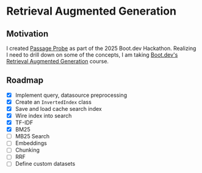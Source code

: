 # Retrieval Augmented Generation

## Motivation

I created [Passage Probe](https://github.com/tdeshazo/passage-probe) as part of the 2025 Boot.dev Hackathon. Realizing I need to drill down on some of the concepts, I am taking [Boot.dev's Retrieval Augmented Generation](https://www.boot.dev/courses/learn-retrieval-augmented-generation) course.

## Roadmap

- [x] Implement query, datasource preprocessing
- [x] Create an `InvertedIndex` class
- [x] Save and load cache search index
- [x] Wire index into search
- [x] TF-IDF
- [x] BM25 
- [ ] MB25 Search
- [ ] Embeddings
- [ ] Chunking
- [ ] RRF
- [ ] Define custom datasets
